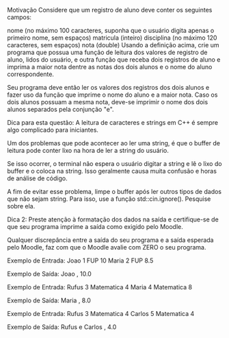 Motivação
Considere que um registro de aluno deve conter os seguintes campos:

nome (no máximo 100 caracteres, suponha que o usuário digita apenas o primeiro nome, sem espaços)
matricula (inteiro)
disciplina (no máximo 120 caracteres, sem espaços)
nota (double)
Usando a definição acima, crie um programa que possua uma função de leitura dos valores de registro de aluno, lidos do usuário, e outra função que receba dois registros de aluno e imprima a maior nota dentre as notas dos dois alunos e o nome do aluno correspondente.

Seu programa deve então ler os valores dos registros dos dois alunos e fazer uso da função que imprime o nome do aluno e a maior nota. Caso os dois alunos possuam a mesma nota, deve-se imprimir o nome dos dois alunos separados pela conjunção "e".

Dica para esta questão: A leitura de caracteres e strings em C++ é sempre algo complicado para iniciantes.

Um dos problemas que pode acontecer ao ler uma string, é que o buffer de leitura pode conter lixo na hora de ler a string do usuário.

Se isso ocorrer, o terminal não espera o usuário digitar a string e lê o lixo do buffer e o coloca na string. Isso geralmente causa muita confusão e horas de análise de código.

A fim de evitar esse problema, limpe o buffer após ler outros tipos de dados que não sejam string. Para isso, use a função std::cin.ignore(). Pesquise sobre ela.

Dica 2: Preste atenção à formatação dos dados na saída e certifique-se de que seu programa imprime a saída como exigido pelo Moodle.

Qualquer discrepância entre a saída do seu programa e a saída esperada pelo Moodle, faz com que o Moodle avalie com ZERO o seu programa.

Exemplo de Entrada:
Joao
1
FUP
10
Maria
2
FUP
8.5

Exemplo de Saída:
Joao , 10.0

Exemplo de Entrada:
Rufus
3
Matematica
4
Maria
4
Matematica
8

Exemplo de Saída:
Maria , 8.0


Exemplo de Entrada:
Rufus
3
Matematica
4
Carlos
5
Matematica
4

Exemplo de Saída:
Rufus e Carlos , 4.0